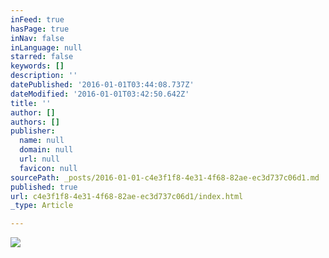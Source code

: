 ```yaml
---
inFeed: true
hasPage: true
inNav: false
inLanguage: null
starred: false
keywords: []
description: ''
datePublished: '2016-01-01T03:44:08.737Z'
dateModified: '2016-01-01T03:42:50.642Z'
title: ''
author: []
authors: []
publisher:
  name: null
  domain: null
  url: null
  favicon: null
sourcePath: _posts/2016-01-01-c4e3f1f8-4e31-4f68-82ae-ec3d737c06d1.md
published: true
url: c4e3f1f8-4e31-4f68-82ae-ec3d737c06d1/index.html
_type: Article

---
```

![](https://the-grid-user-content.s3-us-west-2.amazonaws.com/b908673e-5dee-4dde-af6d-b5b1af47e20c.jpg)